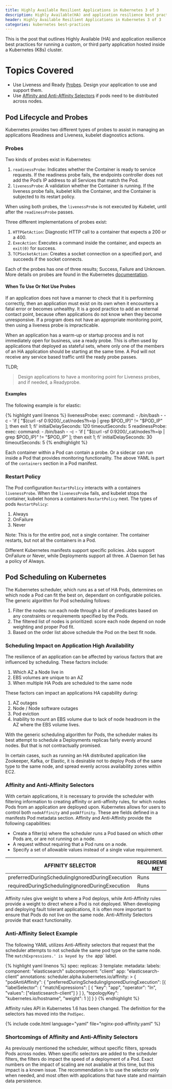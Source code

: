 ```yaml
---
title: Highly Available Resilient Applications in Kubernetes 3 of 3
description: Highly Available(HA) and application resilience best practices for running a custom or third party application hosted inside a Kubernetes (K8s) cluster.
header: Highly Available Resilient Applications in Kubernetes 3 of 3
categories: kubernetes best-practices
---
```


This is the post that outlines Highly Available (HA) and application resilience best practices for running a custom, or third party application hosted inside a Kubernetes (K8s) cluster.

# Topics Covered
- Use Liveness and Ready [Probes](#probes). Design your application to use and support
them.
- Use [Affinity and Anti-Affinity Selectors](#affinity-and-anti-affinity-selectors) if pods need
to be distributed across nodes.


## Pod Lifecycle and Probes

Kubernetes provides two different types of probes to assist in managing an applications Readiness and Liveness, kubelet diagnostics actions.

### Probes

Two kinds of probes exist in Kubernetes:

1. `readinessProbe`: Indicates whether the Container is ready to service requests. If the readiness probe fails, the endpoints controller does not add the Pod’s IP address to all Services that match the Pod.
2. `livenessProbe`: A validation whether the Container is running. If the liveness probe fails, kubelet kills the Container, and the Container is subjected to its restart policy.

When using both probes, the `livenessProbe` is not executed by Kubelet,
until after the `readinessProbe` passes.

Three different implementations of probes exist:

1. `HTTPGetAction`: Diagnostic HTTP call to a container that expects a 200 or a 400.
2. `ExecAction`: Executes a command inside the container, and expects an `exit(0)` for success.
3. `TCPSocketAction`: Creates a socket connection on a specified port, and succeeds if the socket connects.

Each of the probes has one of three results; Success, Failure and Unknown.  More details on probes are found in the Kubernetes [documentation](https://kubernetes.io/docs/concepts/workloads/pods/pod-lifecycle/).

#### When To Use Or Not Use Probes

If an application does not have a manner to check that it is performing correctly, then an application must exist on its own when it encounters a fatal error or becomes unhealthy.  It is a good practice to add an external contact point, because often applications do not know when they become unresponsive.  If a program does not have an appropriate monitoring point, then using a liveness probe is impracticable.

When an application has a warm-up or startup process and is not immediately open for business, use a ready probe.  This is often used by applications that deployed as stateful sets, where only one of the members of an HA application should be starting at the same time.  A Pod will not receive any service based traffic until the ready probe passes.

TLDR;

> Design applications to have a monitoring point for Liveness probes, and if needed, a Readyprobe.

#### Examples

The following example is for elastic:

{% highlight yaml linenos %}
          livenessProbe:
            exec:
              command:
                - /bin/bash
                - -c
                - 'if [ "$(curl -sf 0:9200/_cat/nodes?h=ip | grep $POD_IP)" != "$POD_IP" ]; then exit 1; fi'
            initialDelaySeconds: 120
            timeoutSeconds: 5
          readinessProbe:
            exec:
              command:
                - /bin/bash
                - -c
                - 'if [ "$(curl -sf 0:9200/_cat/nodes?h=ip | grep $POD_IP)" != "$POD_IP" ]; then exit 1; fi'
            initialDelaySeconds: 30
            timeoutSeconds: 5
{% endhighlight %}


Each container within a Pod can contain a probe.  Or a sidecar can run inside a Pod that provides monitoring functionality.  The above YAML is part of the `containers` section in a Pod manifest.

### Restart Policy

The Pod configuration `RestartPolicy` interacts with a containers `livenessProbe`.  When the `livenessProbe` fails, and kubelet stops the container, kubelet honors a containers `RestartPolicy` next.  The types of pods `RestartPolicy`:

1. Always
2. OnFailure
3. Never

Note: This is for the entire pod, not a single container.  The container restarts, but not all the containers in a Pod.

Different Kubernetes manifests support specific policies.  Jobs support OnFailure or Never, while Deployments support all three.  A Daemon Set has a policy of Always.

## Pod Scheduling on Kubernetes

The Kubernetes scheduler, which runs as a set of HA Pods, determines on which node
a Pod can fit the best on, dependant on configurable policies.  The generic algorithm for
Pod scheduling follows:

1. Filter the nodes: run each node through a list of predicates based on any constraints or
requirements specified by the Pods.
2. The filtered list of nodes is prioritized: score each node depend on node weighting
and proper Pod fit.
3. Based on the order list above schedule the Pod on the best fit node.

### Scheduling Impact on Application High Availability

The resilience of an application can be affected by various factors that are influenced by
scheduling.  These factors include:

1. Which AZ a Node live in
2. EBS volumes are unique to an AZ
3. When multiple HA Pods are scheduled to the same node

These factors can impact an applications HA capability during:

1. AZ outages
2. Node / Node software outages
3. Pod eviction
4. Inability to mount an EBS volume due to lack of node headroom in
the AZ where the EBS volume lives.

With the generic scheduling algorithm for Pods, the scheduler makes its best attempt
to schedule a Deployments replicas fairly evenly around nodes.  But that is not
contractually promised.

In certain cases, such as running an HA distributed application like Zookeeper, Kafka, or Elastic, it is desirable not to deploy Pods of the same type to the same node, and spread evenly across availability zones within EC2.

### Affinity and Anti-Affinity Selectors

With certain applications, it is necessary to provide the scheduler with filtering
information to creating affinity or anti-affinity rules, for which nodes Pods from an application are deployed upon.
Kubernetes allows for users to control both `nodeAffinity` and `podAffinity`. These are fields defined in a manifests Pod metadata section. Affinity and Anti-Affinity provide
the following capabilities:

- Create a filter(s) where the scheduler runs a Pod based on which other Pods are, or are not running on a node.
- A request without requiring that a Pod runs on a node.
- Specify a set of allowable values instead of a single value requirement.

| AFFINITY SELECTOR    | REQUIREMENTS MET | REQUIREMENTS NOT MET    | REQUIREMENTS LOST |
|-------------------| -----------------|----------------------|-------------------|
| preferredDuringSchedulingIgnoredDuringExecution |    Runs| Runs    | Keeps Running |
| requiredDuringSchedulingIgnoredDuringExecution    | Runs    | Fails    | Keeps Running |

Affinity rules give weight to where a Pod deploys, while Anti-Affinity rules
provide a weight to direct where a Pod is not deployed.  When developing and deploying fault tolerant applications, it is often more important to ensure that Pods do not live on the same node.  Anti-Affinity Selectors provide that exact functionality.

### Anti-Affinity Select Example

The following YAML utilizes Anti-Affinity selectors that request that the scheduler
attempts to not schedule the same pod type on the same node.  The `matchExpressions.'
is keyed by the `app` label.

{% highlight yaml linenos %}
spec:
  replicas: 3
  template:
    metadata:
      labels:
        component: "elasticsearch"
        subcomponent: "client"
        app: "elasticsearch-client"
      annotations:
        scheduler.alpha.kubernetes.io/affinity: >
          {
            "podAntiAffinity": {
              "preferredDuringSchedulingIgnoredDuringExecution": [{
                "labelSelector": {
                  "matchExpressions": [
                    { "key": "app", "operator": "In", "values": ["elasticsearch-client"] }
                  ]
                },
                "topologyKey": "kubernetes.io/hostname",
                "weight": 1
              }]
            }
          }
{% endhighlight %}

Affinity rules API in Kubernetes 1.6 has been changed.  The definition for
the selectors has moved into the `PodSpec`.

{% include code.html language="yaml" file="nginx-pod-affinity.yaml"  %}

### Shortcomings of Affinity and Anti-Affinity Selectors

As previously mentioned the scheduler, without specific filters, spreads Pods across
nodes.  When specific selectors are added to the scheduler filters, the filters do impact the speed of a deployment of a Pod.  Exact numbers on the impact of scaling are not available at this time, but this impact is a known issue.  The recommendation is to use the selector only
when needed, and most often with applications that have state and maintain data persistence.
